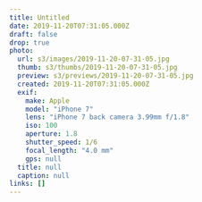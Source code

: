 ```yaml
---
title: Untitled
date: 2019-11-20T07:31:05.000Z
draft: false
drop: true
photo:
  url: s3/images/2019-11-20-07-31-05.jpg
  thumb: s3/thumbs/2019-11-20-07-31-05.jpg
  preview: s3/previews/2019-11-20-07-31-05.jpg
  created: 2019-11-20T07:31:05.000Z
  exif:
    make: Apple
    model: "iPhone 7"
    lens: "iPhone 7 back camera 3.99mm f/1.8"
    iso: 100
    aperture: 1.8
    shutter_speed: 1/6
    focal_length: "4.0 mm"
    gps: null
  title: null
  caption: null
links: []
---
```

